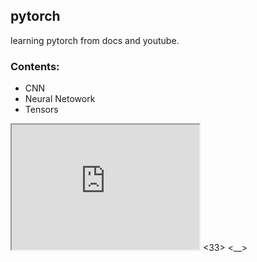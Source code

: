 ## pytorch
learning pytorch from docs and youtube.
### Contents:
- CNN
- Neural Netowork
- Tensors
<html>
  <iframe
  id="inlineFrameExample"
  title="Inline Frame Example"
  width="300"
  height="200"
  src="https://www.openstreetmap.org/export/embed.html?bbox=-0.004017949104309083%2C51.47612752641776%2C0.00030577182769775396%2C51.478569861898606&amp;layer=mapnik">
</iframe>
<33> <__>


</html>
